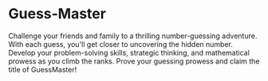 # Guess-Master
Challenge your friends and family to a thrilling number-guessing adventure. With each guess, you'll get closer to uncovering the hidden number. Develop your problem-solving skills, strategic thinking, and mathematical prowess as you climb the ranks. Prove your guessing prowess and claim the title of GuessMaster! 
